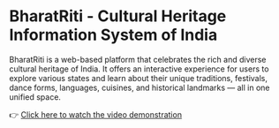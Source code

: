 # BharatRiti - Cultural Heritage Information System of India

BharatRiti is a web-based platform that celebrates the rich and diverse cultural heritage of India. It offers an interactive experience for users to explore various states and learn about their unique traditions, festivals, dance forms, languages, cuisines, and historical landmarks — all in one unified space.

👉 [Click here to watch the video demonstration](https://github.com/ShravaniZodape/BharatRiti-Cultural-Heritage-Information-system-of-India/blob/main/my-app/BharatRiti_an_overview.mp4)
